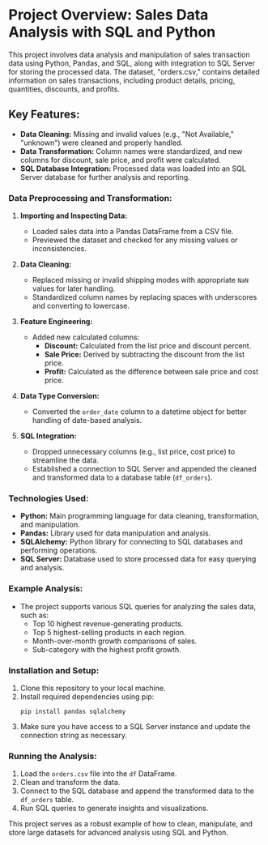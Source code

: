 # Project Overview: Sales Data Analysis with SQL and Python

This project involves data analysis and manipulation of sales transaction data using Python, Pandas, and SQL, along with integration to SQL Server for storing the processed data. The dataset, "orders.csv," contains detailed information on sales transactions, including product details, pricing, quantities, discounts, and profits.

## Key Features:
- **Data Cleaning:** Missing and invalid values (e.g., "Not Available," "unknown") were cleaned and properly handled.
- **Data Transformation:** Column names were standardized, and new columns for discount, sale price, and profit were calculated.
- **SQL Database Integration:** Processed data was loaded into an SQL Server database for further analysis and reporting.

### Data Preprocessing and Transformation:
1. **Importing and Inspecting Data:**
   - Loaded sales data into a Pandas DataFrame from a CSV file.
   - Previewed the dataset and checked for any missing values or inconsistencies.
  
2. **Data Cleaning:**
   - Replaced missing or invalid shipping modes with appropriate `NaN` values for later handling.
   - Standardized column names by replacing spaces with underscores and converting to lowercase.

3. **Feature Engineering:**
   - Added new calculated columns:
     - **Discount:** Calculated from the list price and discount percent.
     - **Sale Price:** Derived by subtracting the discount from the list price.
     - **Profit:** Calculated as the difference between sale price and cost price.

4. **Data Type Conversion:**
   - Converted the `order_date` column to a datetime object for better handling of date-based analysis.

5. **SQL Integration:**
   - Dropped unnecessary columns (e.g., list price, cost price) to streamline the data.
   - Established a connection to SQL Server and appended the cleaned and transformed data to a database table (`df_orders`).

### Technologies Used:
- **Python:** Main programming language for data cleaning, transformation, and manipulation.
- **Pandas:** Library used for data manipulation and analysis.
- **SQLAlchemy:** Python library for connecting to SQL databases and performing operations.
- **SQL Server:** Database used to store processed data for easy querying and analysis.

### Example Analysis:
- The project supports various SQL queries for analyzing the sales data, such as:
  - Top 10 highest revenue-generating products.
  - Top 5 highest-selling products in each region.
  - Month-over-month growth comparisons of sales.
  - Sub-category with the highest profit growth.

### Installation and Setup:
1. Clone this repository to your local machine.
2. Install required dependencies using pip:
   ```
   pip install pandas sqlalchemy
   ```
3. Make sure you have access to a SQL Server instance and update the connection string as necessary.

### Running the Analysis:
1. Load the `orders.csv` file into the `df` DataFrame.
2. Clean and transform the data.
3. Connect to the SQL database and append the transformed data to the `df_orders` table.
4. Run SQL queries to generate insights and visualizations.

This project serves as a robust example of how to clean, manipulate, and store large datasets for advanced analysis using SQL and Python.
